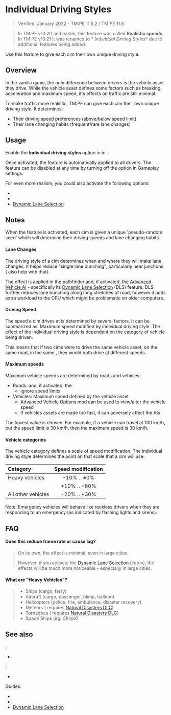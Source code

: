# Individual Driving Styles

> Verified: January 2022 - TM:PE 11.5.2 / TM:PE 11.6

> In TM:PE v10.20 and earlier, this feature was called **Realistic speeds**. In TM:PE v10.21 it was renamed to *
*Individual Driving Styles** due to additional features being added.

Use this feature to give each cim their own unique driving style.

## Overview

In the vanilla game, the only difference between drivers is the vehicle asset they drive. While the vehicle asset
defines some factors such as breaking, acceleration and maximum speed, it's effects on traffic are still minimal.

To make traffic more realistic, TM:PE can give each cim their own unique driving style. It determines:

* Their driving speed preferences (above/below speed limit)
* Their lane changing habits (frequent/rare lane changes)

## Usage

Enable the **Individual driving styles** option in [](Gameplay.md) in [](Settings.md).

Once activated, the feature is automatically applied to all drivers. The feature can be disabled at any time by turning
off the option in Gameplay settings.

For even more realism, you could also activate the following options:

* [](Reckless-Drivers.md)
* [](Road-Conditions.md)
* [Dynamic Lane Selection](Dynamic-Lane-Selection.md)

## Notes

When the feature is activated, each cim is given a unique 'pseudo-random seed' which will determine their driving speeds
and lane changing habits.

#### Lane Changes

The driving style of a cim determines when and where they will make lane changes. It helps reduce "single lane
bunching", particularly near junctions ([](Dedicated-Turning-Lanes.md) also help with that).

The effect is applied in the pathfinder and, if activated, the [Advanced Vehicle AI](Advanced-Vehicle-AI.md) - specifically
its [Dynamic Lane Selection](Dynamic-Lane-Selection.md) (DLS) feature. DLS further reduces lane bunching along long
stretches of road, however it adds extra workload to the CPU which might be problematic on older computers.

#### Driving Speed

The speed a cim drives at is determined by several factors. It can be summarized as: Maximum speed modified by
individual driving style. The effect of the individual driving style is dependent on the category of vehicle being
driven.

This means that if two cims were to drive the same vehicle asset, on the same road, in the same [](Road-Conditions.md),
they would both drive at different speeds.

#### Maximum speeds

Maximum vehicle speeds are determined by roads and vehicles:

* Roads: [](Speed-Limits.md) and, if activated, the [](Road-Conditions.md)
    * [](Reckless-Drivers.md) ignore speed limits
* Vehicles: Maximum speed defined by the vehicle asset
    * [Advanced Vehicle Options](https://steamcommunity.com/sharedfiles/filedetails/?id=1548831935) mod can be used to
      view/alter the vehicle speed
    * If vehicles assets are made too fast, it can adversely affect the AIs

The lowest value is chosen. For example, if a vehicle can travel at 100 km/h, but the speed limit is 30 km/h, then the
maximum speed is 30 km/h.

#### Vehicle categories

The vehicle category defines a scale of speed modification. The individual driving style determines the point on that
scale that a cim will use.

| Category                | Speed modification |
|:------------------------|:------------------:|
| Heavy vehicles          |    -10% .. ±0%     |
| [](Reckless-Drivers.md) |    +10% .. +60%    |
| All other vehicles      |    -20% .. +30%    |

Note: Emergency vehicles will behave like reckless drivers when they are responding to an emergency (as indicated by
flashing lights and sirens).

## FAQ

#### Does this reduce frame rate or cause lag?

> On its own, the effect is minimal, even in large cities.
>
> However, if you activate the [Dynamic Lane Selection](Dynamic-Lane-Selection.md) feature, the effects will be much
> more noticeable - especially in large cities.

#### What are "Heavy Vehicles"?

> * Ships (cargo, ferry)
> * Aircraft (cargo, passenger, blimp, balloon)
> * Helicopters (police, fire, ambulance, disaster recovery)
> * Meteors (
    requires [Natural Disasters DLC](https://store.steampowered.com/app/515191/Cities_Skylines__Natural_Disasters/?curator_clanid=6625556))
> * Tornadoes (
    requires [Natural Disasters DLC](https://store.steampowered.com/app/515191/Cities_Skylines__Natural_Disasters/?curator_clanid=6625556))
> * Space Ships (eg. ChirpX)

## See also

[](Settings.md):

* [](Gameplay.md)

[](Toolbar.md):

* [](Speed-Limits.md)

Guides:

* [](Reckless-Drivers.md)
* [](Road-Conditions.md)
* [Dynamic Lane Selection](Dynamic-Lane-Selection.md)